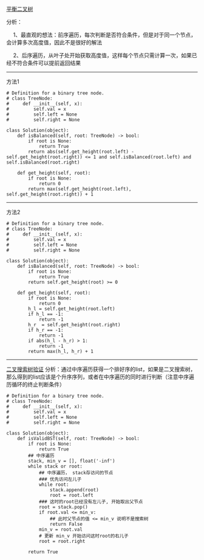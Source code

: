 [平衡二叉树](https://leetcode-cn.com/problems/balanced-binary-tree/submissions/)   

分析：   

&emsp; 1、最直观的想法：前序遍历，每次判断是否符合条件，但是对于同一个节点，会计算多次高度值，因此不是很好的解法   

&emsp; 2、后序遍历，从叶子处开始获取高度值，这样每个节点只需计算一次，如果已经不符合条件可以提前返回结果   

  
---   

方法1   

```python3
# Definition for a binary tree node.
# class TreeNode:
#     def __init__(self, x):
#         self.val = x
#         self.left = None
#         self.right = None

class Solution(object):
    def isBalanced(self, root: TreeNode) -> bool:
        if root is None:
            return True 
        return abs(self.get_height(root.left) - self.get_height(root.right)) <= 1 and self.isBalanced(root.left) and self.isBalanced(root.right)

    def get_height(self, root):
        if root is None:
            return 0
        return max(self.get_height(root.left), self.get_height(root.right)) + 1
```
---   
方法2   
```python3
# Definition for a binary tree node.
# class TreeNode:
#     def __init__(self, x):
#         self.val = x
#         self.left = None
#         self.right = None

class Solution(object):
    def isBalanced(self, root: TreeNode) -> bool:
        if root is None:
            return True
        return self.get_height(root) >= 0

    def get_height(self, root):
        if root is None:
            return 0
        h_l = self.get_height(root.left)
        if h_l == -1:
            return -1
        h_r  = self.get_height(root.right)
        if h_r == -1:
            return -1
        if abs(h_l - h_r) > 1:
            return -1
        return max(h_l, h_r) + 1

```
   
---   
[二叉搜索树验证](https://leetcode-cn.com/problems/validate-binary-search-tree/)
分析：通过中序遍历获得一个排好序的list，如果是二叉搜索树，那么得到的list应该是个升序序列，或者在中序遍历的同时进行判断（注意中序遍历循环的终止判断条件）   

```python3
# Definition for a binary tree node.
# class TreeNode:
#     def __init__(self, x):
#         self.val = x
#         self.left = None
#         self.right = None

class Solution(object):
    def isValidBST(self, root: TreeNode) -> bool:
        if root is None:
            return True 
        ## 中序遍历
        stack, min_v = [], float('-inf')
        while stack or root:
            ## 中序遍历， stack存访问的节点
            ### 优先访问左儿子
            while root:
                stack.append(root)
                root = root.left
            ### 这时的root已经没有左儿子, 开始取出父节点
            root = stack.pop()
            if root.val <= min_v:
                ## 此时父节点的值 <= min_v 说明不是搜索树
                return False 
            min_v = root.val 
            # 更新 min_v 开始访问这时root的右儿子
            root = root.right 

        return True 
            
```
